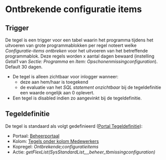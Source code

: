 # Ontbrekende configuratie items

## Trigger

De tegel is een trigger voor een tabel waarin het programma tijdens het uitvoeren van grote programmablokken per regel noteert welke _Configuratie-items ontbreken_ voor het uitvoeren van het betreffende programmablok. Deze regels worden x aantal dagen bewaard (instelling _Getal1_ van _Sectie: Programma_ en _Item: Opschonenmissingconfiguration_). Default 30 dagen.

- De tegel is alleen zichtbaar voor inlogger wanneer:
  - deze aan hem/haar is toegekend
  - de evaluatie van het _SQL statement onzichtbaar_ bij de tegeldefinitie een waarde ongelijk aan 0 oplevert.
- Een tegel is disabled indien zo aangevinkt bij de tegeldefinitie.

## Tegeldefinitie

De tegel is standaard als volgt gedefinieerd ([Portal Tegeldefinitie](../../../../instellen_inrichten/portaldefinitie/portal_tegel.md)):

- Portaal: [Beheerportaal](../../portalen_en_moduleschermen/beheerportaal.md)
- Kolom: [Tegels onder kolom Medewerkers](tegels_onder_kolom_medewerkers/README.md)
- Kopregel: _Ontbrekende;configuratieitems_
- Actie: _getFlexList(SysStandardList,,,,beheer_tbmissingconfiguration)_

